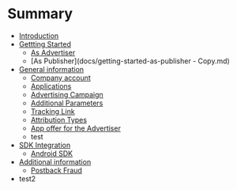 # Summary

* [Introduction](README.md)
* [Gettting Started](gettting_started.md)
   * [As Advertiser](docs/getting-started-as-advertiser.md)
   * [As Publisher](docs/getting-started-as-publisher - Copy.md)
* [General information](general_information.md)
   * [Company account](docs/company_account.md)
   * [Applications](docs/Applications.md)
   * [Advertising Campaign](docs/advertising-campaign.md)
   * [Additional Parameters](docs/Additional-parameters.md)
   * [Tracking Link](docs/tracking-link.md)
   * [Attribution Types](docs/attribution-types.md)
   * [App offer for  the Advertiser](app_offer_for_advertiser.md)
   * test
* [SDK Integration](1sdk_integration.md)
   * [Android SDK](docs/Android-SDK.md)
* [Additional information](additional_information.md)
   * [Postback Fraud](postback_fraud.md)
* test2

